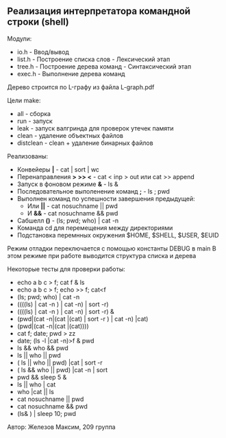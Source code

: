 ## Реализация интерпретатора командной строки (shell)

Модули:
- io.h - Ввод/вывод
- list.h - Построение списка слов - Лексический этап
- tree.h - Построение дерева команд - Синтаксический этап
- exec.h - Выполнение дерева команд

Дерево строится по L-графу из файла L-graph.pdf

Цели make:
- all - сборка
- run - запуск
- leak - запуск валгринда для проверок утечек памяти
- clean - удаление объектных файлов
- distclean - clean + удаление бинарных файлов

Реализованы:
- Конвейеры **|** - cat | sort | wc
- Перенаправления **> >> <** - cat < inp > out или cat >> append
- Запуск в фоновом режиме **&** - ls & 
- Последовательное выполенение команд **;** - ls ; pwd
- Выполнен команд по успешности завершения предыдущей: 
  - Или **||** - cat nosuchname || pwd
  - И  **&&** - cat nosuchname && pwd
- Сабшелл **()** - (ls; pwd; who) | cat -n
- Команда cd для перемещения между директориями
- Подстановка перемнных окружения $HOME, $SHELL, $USER, $EUID

Режим отладки переключается с помощью константы DEBUG в main
В этом режиме при работе выводится структура списка и дерева

Некоторые тесты для проверки работы:
- echo a b c > f; cat f & ls
- echo a b c > f; echo >> f; cat<f
- (ls; pwd; who) | cat -n
- ((((ls) | cat -n ) | cat -n) | sort -r)
- ((((ls) | cat -n ) | cat -n) | sort -r) &
- (pwd|(cat -n|(cat |(cat) | sort -r ) | cat -n) |cat)
- (pwd|(cat -n|(cat |(cat))))
- cat f; date; pwd > zz
- date; (ls -l |cat -n)>f & pwd
- ls && who && pwd
- ls || who || pwd
- ( ls || who || pwd) |cat | sort -r
- ( ls && who || pwd) |cat -n | sort
- pwd && sleep 5 &
- ls || who | cat
- who |cat || ls
- cat nosuchname || pwd
- cat nosuchname && pwd
- (ls& ) | sleep 10; pwd


Автор: Железов Максим, 209 группа
